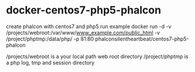 # docker-centos7-php5-phalcon
create phalcon with centos7 and php5
run example
docker run -d -v /projects/webroot:/var/www/www_example.com/public_html -v /project/phptmp:/data/php/ -p 81:80 phalconsilentheartbeat/centos7-php5-phalcon


/projects/webroot is a your local path web root directory /project/phptmp is a php log, tmp and session directory


